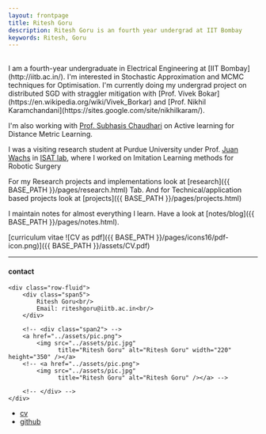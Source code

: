 ```yaml
---
layout: frontpage
title: Ritesh Goru
description: Ritesh Goru is an fourth year undergrad at IIT Bombay
keywords: Ritesh, Goru
---
```

<br>
I am a fourth-year undergraduate in Electrical Engineering at [IIT Bombay](http://iitb.ac.in/). I'm interested in Stochastic Approximation and MCMC techniques for Optimisation. I'm currently doing my undergrad project on distributed SGD with straggler mitigation with [Prof. Vivek Bokar](https://en.wikipedia.org/wiki/Vivek_Borkar) and [Prof. Nikhil Karamchandani](https://sites.google.com/site/nikhilkaram/). 

I'm also working with [Prof. Subhasis Chaudhari](https://en.wikipedia.org/wiki/Subhasis_Chaudhuri) on Active learning for Distance Metric Learning.

I was a visiting research student at Purdue University under Prof. [Juan Wachs](https://web.ics.purdue.edu/~jpwachs/) in [ISAT lab](https://engineering.purdue.edu/isat/), where I worked on Imitation Learning methods for Robotic Surgery

For my Research projects and implementations look at [research]({{ BASE_PATH }}/pages/research.html) Tab. And for Technical/application based projects look at [projects]({{ BASE_PATH }}/pages/projects.html)

I maintain notes for almost everything I learn. Have a look at [notes/blog]({{ BASE_PATH }}/pages/notes.html).

[curriculum vitae ![CV as pdf]({{ BASE_PATH }}/pages/icons16/pdf-icon.png)]({{ BASE_PATH }}/assets/CV.pdf)<br/>

<!-- --- -->

<!-- <div class="container"> -->
<!-- <div style="height:100px;overflow:auto;"> -->
<!-- <h4><a name="updates"></a>updates</h4>
<table> -->
<!-- <col width="80px">
<col width="650px"> -->
<!-- <tr><td><b>Apr 2020:</b></td><td>Our paper <b>Batch Decorrelation for Active Metric Learning</b> got selected to IJCAI-PRICAI 2020</td></tr>
<tr><td><b>Mar 2020:</b></td><td>I solved the inequality and won a bounty set up by Prof. Manoj Gopalakrishan - <a href="{{ BASE_PATH }}/assets/proof_modified.pdf">proof</a></td></tr>
<tr><td><b>Mar 2020:</b></td><td>I Bought <a href="https://www.casio-intl.com/asia/en/emi/products/cts300/">this</a> 61-key keyboard and started learning - I'm logging my progress <a href="{{ BASE_PATH }}/posts/keyboard.html">here</a></td></tr>
<tr><td><b>May 2019:</b></td><td>Started summer internship at <a href="https://engineering.purdue.edu/isat/">ISAT Lab</a> Purdue University on Machine Learning for Robot Surgery</td></tr>
<tr><td><b>Dec 2018:</b></td><td>Got an AP grade in Deep Learning: Theory and practice course, our project <a href="">report</a></td></tr>
<tr><td><b>May 2018:</b></td><td>Gave a talk on autonomous drone technology at JPMC-millenium Ted talks</td></tr>
<tr><td><b>Jan 2018:</b></td><td>I received Institute and Hostel Technical Special Mention for my work in <a href="http://www.umiciitb.com/">Innovation Cell IITB</a></td></tr>
<tr><td><b>Nov 2017:</b></td><td>Our team won the ASME-SDC world finals held at tampa florida, tampa's great btw</td></tr>
<tr><td><b>Feb 2017:</b></td><td>We(UMIC) represented IITB at ASME-SDC asia pacific held at LMNIT jaipur and won the first place :)</td></tr>
<tr><td><b>Jun 2016:</b></td><td>Enrolled as an undergrad at IITB with Electrical Engineering as my Major</td></tr> -->

<!-- </table>

</div> -->

---
<div class="container">
<h4><a name="contact"></a>contact</h4>

    <div class="row-fluid">
        <div class="span5">
            Ritesh Goru<br/>
            Email: riteshgoru@iitb.ac.in<br/>
        </div>

        <!-- <div class="span2"> -->
        <a href="../assets/pic.png">
            <img src="../assets/pic.jpg"
                  title="Ritesh Goru" alt="Ritesh Goru" width="220" height="350" /></a>
        <!-- <a href="../assets/pic.png">
            <img src="../assets/pic.jpg"
                  title="Ritesh Goru" alt="Ritesh Goru" /></a> -->

        <!-- </div> -->
    </div>
</div>

<div class="navbar">
  <div class="navbar-inner">
      <ul class="nav">
          <li><a href="{{ BASE_PATH }}/assets/CV.pdf">cv</a></li>
          <li><a href="https://github.com/BlackWingedKing">github</a></li>
          <!-- <li><a href="https://blackwingedking.github.io/blog">Blog</a></li> -->
          <!-- <li><a href="https://twitter.com/dog_feelings">Twitter (@dog_feelings)</a></li> -->
      </ul>
  </div>
</div>